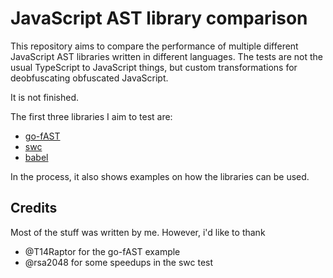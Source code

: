 # JavaScript AST library comparison

This repository aims to compare the performance of multiple different JavaScript AST libraries written in different languages. The tests are not the usual TypeScript to JavaScript things, but custom transformations for deobfuscating obfuscated JavaScript.

It is not finished.

The first three libraries I aim to test are:

- [go-fAST](https://github.com/T14Raptor/go-fAST)
- [swc](https://crates.io/crates/swc)
- [babel](https://www.npmjs.com/package/@babel/core)

In the process, it also shows examples on how the libraries can be used.

## Credits

Most of the stuff was written by me. However, i'd like to thank

- @T14Raptor for the go-fAST example
- @rsa2048 for some speedups in the swc test

